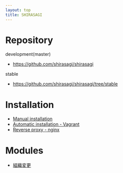 ```yaml
---
layout: top
title: SHIRASAGI
---
```


# Repository

development(master)

- https://github.com/shirasagi/shirasagi

stable

- https://github.com/shirasagi/shirasagi/tree/stable

# Installation

- [Manual installation](installation/manual.html)
- [Automatic installation - Vagrant](installation/vagrant.html)
- [Reverse proxy - nginx](installation/nginx.html)

# Modules

- [組織変更](module/chorg.html)

